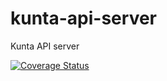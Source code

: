 # kunta-api-server
Kunta API server

[![Coverage Status](https://coveralls.io/repos/github/Metatavu/kunta-api-server/badge.svg?branch=develop)](https://coveralls.io/github/Metatavu/kunta-api-server?branch=develop)
